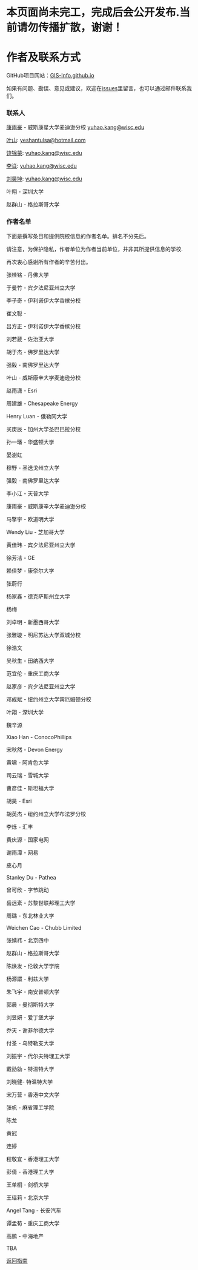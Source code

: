 # 本页面尚未完工，完成后会公开发布.当前请勿传播扩散，谢谢！

# 作者及联系方式

GitHub项目网站：[GIS-Info.github.io](https://github.com/GIS-Info/GIS-Info.github.io)

如果有问题、勘误、意见或建议，欢迎在[issues](https://github.com/GIS-Info/GIS-Info.github.io/issues)里留言，也可以通过邮件联系我们。

### 联系人
[康雨豪](https://www.kkyyhh96.site) - 威斯康星大学麦迪逊分校 [yuhao.kang@wisc.edu](mailto:yuhao.kang@wisc.edu)

[叶山](https://yeshancqcq.github.io/): [yeshantulsa@hotmail.com](mailto:yeshantulsa@hotmail.com)

[饶锦蒙](https://github.com/kkyyhh96): [yuhao.kang@wisc.edu](mailto:yuhao.kang@wisc.edu)

[李肖](https://github.com/kkyyhh96): [yuhao.kang@wisc.edu](mailto:yuhao.kang@wisc.edu)

[刘昊坤](https://github.com/kkyyhh96): [yuhao.kang@wisc.edu](mailto:yuhao.kang@wisc.edu)

叶翔 - 深圳大学

赵群山 - 格拉斯哥大学

### 作者名单

下面是撰写条目和提供院校信息的作者名单。排名不分先后。

请注意，为保护隐私，作者单位为作者当前单位，并非其所提供信息的学校.

再次衷心感谢所有作者的辛苦付出。

张桂铭 - 丹佛大学

于曼竹 - 宾夕法尼亚州立大学

李子奇 - 伊利诺伊大学香槟分校

崔文聪 -

吕方正 - 伊利诺伊大学香槟分校

刘若葳 - 佐治亚大学

胡于杰 - 佛罗里达大学

强毅 - 南佛罗里达大学

叶山 - 威斯康辛大学麦迪逊分校

赵雨潇 - Esri

周建雄 - Chesapeake Energy

Henry Luan - 俄勒冈大学

买庚辰 - 加州大学圣巴巴拉分校

孙一璠 - 华盛顿大学

晏澍虹

穆野 - 圣迭戈州立大学

强毅 - 南佛罗里达大学

李小江 - 天普大学

康雨豪 - 威斯康辛大学麦迪逊分校

马擎宇 - 欧道明大学

Wendy Liu - 芝加哥大学

黄佳玮 - 宾夕法尼亚州立大学

徐芳洁 - GE

赖佳梦 - 康奈尔大学

张蔚行

杨家鑫 - 德克萨斯州立大学

杨梅

刘卓明 - 新墨西哥大学

张雅璇 - 明尼苏达大学双城分校

徐浩文

吴秋生 - 田纳西大学

范宜伦 - 重庆工商大学

赵家彦 - 宾夕法尼亚州立大学

邓成斌 - 纽约州立大学宾厄姆顿分校

叶翔 - 深圳大学

魏辛源

Xiao Han - ConocoPhillips

宋秋然 - Devon Energy

黄啸 - 阿肯色大学

司云瑞 - 雪城大学

曹彦佳 - 斯坦福大学

胡昊 - Esri

胡英杰 - 纽约州立大学布法罗分校

李烁 - 汇丰

费庆源 - 国家电网

谢雨潭 - 网易

皮心月

Stanley Du - Pathea

曾可欣 - 字节跳动

岳远紊 - 苏黎世联邦理工大学

周璐 - 东北林业大学

Weichen Cao - Chubb Limited

张婧祎 - 北京四中

赵群山 - 格拉斯哥大学

陈焕发 - 伦敦大学学院

杨源譞 - 利兹大学

朱飞宇 - 南安普顿大学

郭晨 - 曼彻斯特大学

刘昱妍 - 爱丁堡大学

乔天 - 谢菲尔德大学

付圣 - 乌特勒支大学

刘振宇 - 代尔夫特理工大学

戴劭勍 - 特温特大学

刘晓健- 特温特大学

宋万营 - 香港中文大学

张帆 - 麻省理工学院

陈龙

黄冠

连婷

程敬宜 - 香港理工大学

彭倩 - 香港理工大学

王单桐 - 剑桥大学

王瑶莉 - 北京大学

Angel Tang - 长安汽车

谭孟荀 - 重庆工商大学

高鹏 - 中海地产


TBA

[返回指南](https://gis-info.github.io/)
